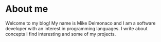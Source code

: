 # About me

Welcome to my blog! My name is Mike Delmonaco and I am a software developer with an interest in programming languages. I write about concepts I find interesting and some of my projects.
